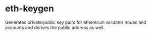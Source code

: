 # eth-keygen

Generates private/public key pairs for ethererum validator nodes and
accounts and derives the public address as well.
